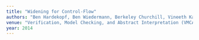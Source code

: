 ```yaml
---
title: "Widening for Control-Flow"
authors: "Ben Hardekopf, Ben Wiedermann, Berkeley Churchill, Vineeth Kashyap"
venue: "Verification, Model Checking, and Abstract Interpretation (VMCAI)"
year: 2014
---
```

